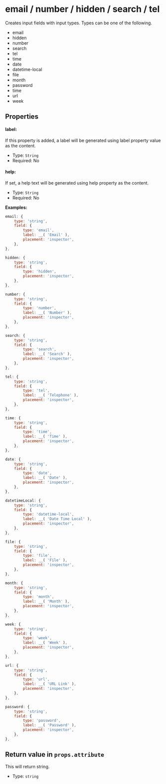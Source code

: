 # email / number / hidden / search / tel

Creates input fields with input types. Types can be one of the following.

- email
- hidden
- number
- search
- tel
- time
- date
- datetime-local
- file
- month
- password
- time
- url
- week



## Properties

#### label:

If this property is added, a label will be generated using label property value as the content.

- Type: `String`
- Required: No

#### help:

If set, a help text will be generated using help property as the content.

- Type: `String`
- Required: No

**Examples:**

```js
email: {
	type: 'string',
	field: {
		type: 'email',
		label: __( 'Email' ),
		placement: 'inspector',
	},
},

hidden: {
	type: 'string',
	field: {
		type: 'hidden',
		placement: 'inspector',
	},
},

number: {
	type: 'string',
	field: {
		type: 'number',
		label: __( 'Number' ),
		placement: 'inspector',
	},
},

search: {
	type: 'string',
	field: {
		type: 'search',
		label: __( 'Search' ),
		placement: 'inspector',
	},
},

tel: {
	type: 'string',
	field: {
		type: 'tel',
		label: __( 'Telephone' ),
		placement: 'inspector',
	},
},

time: {
	type: 'string',
	field: {
		type: 'time',
		label: __( 'Time' ),
		placement: 'inspector',
	},
},

date: {
	type: 'string',
	field: {
		type: 'date',
		label: __( 'Date' ),
		placement: 'inspector',
	},
},

datetimeLocal: {
	type: 'string',
	field: {
		type: 'datetime-local',
		label: __( 'Date Time Local' ),
		placement: 'inspector',
	},
},

file: {
	type: 'string',
	field: {
		type: 'file',
		label: __( 'File' ),
		placement: 'inspector',
	},
},

month: {
	type: 'string',
	field: {
		type: 'month',
		label: __( 'Month' ),
		placement: 'inspector',
	},
},

week: {
	type: 'string',
	field: {
		type: 'week',
		label: __( 'Week' ),
		placement: 'inspector',
	},
},

url: {
	type: 'string',
	field: {
		type: 'url',
		label: __( 'URL Link' ),
		placement: 'inspector',
	},
},

password: {
	type: 'string',
	field: {
		type: 'password',
		label: __( 'Password' ),
		placement: 'inspector',
	},
},
```



## Return value in `props.attribute`

This will return string.

- Type: `string`
